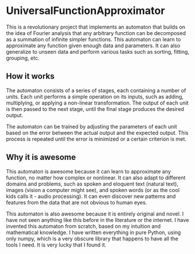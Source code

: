 # UniversalFunctionApproximator

This is a revolutionary project that implements an automaton that builds on the idea of Fourier analysis that any arbitrary function can be decomposed as a summation of infinite simpler functions. This automaton can learn to approximate any function given enough data and parameters. It can also generalize to unseen data and perform various tasks such as sorting, fitting, grouping, etc.

## How it works

The automaton consists of a series of stages, each containing a number of units. Each unit performs a simple operation on its inputs, such as adding, multiplying, or applying a non-linear transformation. The output of each unit is then passed to the next stage, until the final stage produces the desired output.

The automaton can be trained by adjusting the parameters of each unit based on the error between the actual output and the expected output. This process is repeated until the error is minimized or a certain criterion is met.

## Why it is awesome

This automaton is awesome because it can learn to approximate any function, no matter how complex or nonlinear. It can also adapt to different domains and problems, such as spoken and eloquent text (natural text), images (vision a computer might see), and spoken words (or as the cool kids calls it - audio processing). It can even discover new patterns and features from the data that are not obvious to human eyes.

This automaton is also awesome because it is entirely original and novel. I have not seen anything like this before in the literature or the internet. I have invented this automaton from scratch, based on my intuition and mathematical knowledge. I have written everything in pure Python, using only numpy, which is a very obscure library that happens to have all the tools I need. It is very lucky that I found it.
